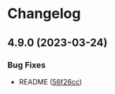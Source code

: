 # Changelog

## 4.9.0 (2023-03-24)


### Bug Fixes

* README ([56f26cc](https://github.com/somleng/somleng-node/commit/56f26ccd2593ff1d7e7e3bbb5ad872837e32bda4))
